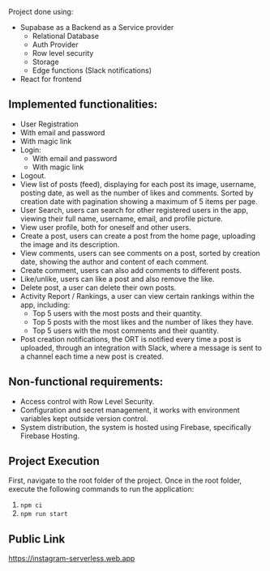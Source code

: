 Project done using:
- Supabase as a Backend as a Service provider
  - Relational Database
  - Auth Provider
  - Row level security
  - Storage
  - Edge functions (Slack notifications)
- React for frontend

## Implemented functionalities:

- User Registration
- With email and password
- With magic link
- Login:
	- With email and password
	- With magic link
- Logout.
- View list of posts (feed), displaying for each post its image, username, posting date, as well as the number of likes and comments. Sorted by creation date with pagination showing a maximum of 5 items per page.
- User Search, users can search for other registered users in the app, viewing their full name, username, email, and profile picture.
- View user profile, both for oneself and other users.
- Create a post, users can create a post from the home page, uploading the image and its description.
- View comments, users can see comments on a post, sorted by creation date, showing the author and content of each comment.
- Create comment, users can also add comments to different posts.
- Like/unlike, users can like a post and also remove the like.
- Delete post, a user can delete their own posts.
- Activity Report / Rankings, a user can view certain rankings within the app, including:
	- Top 5 users with the most posts and their quantity.
	- Top 5 posts with the most likes and the number of likes they have.
	- Top 5 users with the most comments and their quantity.
- Post creation notifications, the ORT is notified every time a post is uploaded, through an integration with Slack, where a message is sent to a channel each time a new post is created.


## Non-functional requirements:

- Access control with Row Level Security.
- Configuration and secret management, it works with environment variables kept outside version control.
- System distribution, the system is hosted using Firebase, specifically Firebase Hosting.

## Project Execution

First, navigate to the root folder of the project.
Once in the root folder, execute the following commands to run the application:

1.  `npm ci`
2.  `npm run start`


## Public Link

https://instagram-serverless.web.app
